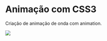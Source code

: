 <h1>Animação com CSS3</h1>

<p>Criação de animação de onda com animation.</p>

![](https://github.com/gblcintra/Animacao-com-CSS/blob/master/Img/animate.gif)

